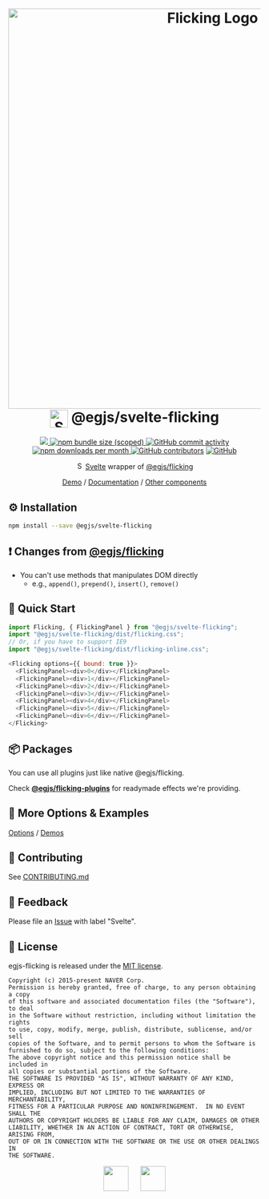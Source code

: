 <h1 align=center>
  <img width="800" alt="Flicking Logo" src="https://naver.github.io/egjs-flicking/images/flicking.svg"><br/>
  <img alt="Svelte" src="https://naver.github.io/egjs-flicking/img/icons/svelte.svg" width="36" valign="middle">
  @egjs/svelte-flicking
</h1>

<p align=center>
  <a href="https://www.npmjs.com/package/@egjs/svelte-flicking" target="_blank">
    <img src="https://img.shields.io/npm/v/@egjs/svelte-flicking.svg?style=flat-square&color=42b883&label=version&logo=NPM">
  </a>
  <a href="https://www.npmjs.com/package/@egjs/svelte-flicking" target="_blank">
    <img alt="npm bundle size (scoped)" src="https://img.shields.io/bundlephobia/minzip/@egjs/svelte-flicking.svg?style=flat-square&label=%F0%9F%92%BE%20gzipped&color=007acc">
  </a>
  <a href="https://github.com/naver/egjs-flicking/graphs/commit-activity">
    <img alt="GitHub commit activity" src="https://img.shields.io/github/commit-activity/m/naver/egjs-flicking.svg?style=flat-square&label=%E2%AC%86%20commits&color=08CE5D">
  </a>
  <a href="https://www.npmjs.com/package/@egjs/svelte-flicking" target="_blank">
    <img src="https://img.shields.io/npm/dm/@egjs/svelte-flicking.svg?style=flat-square&label=%E2%AC%87%20downloads&color=08CE5D" alt="npm downloads per month">
  </a>
  <a href="https://github.com/naver/egjs-flicking/graphs/contributors" target="_blank">
    <img alt="GitHub contributors" src="https://img.shields.io/github/contributors/naver/egjs-flicking.svg?label=%F0%9F%91%A5%20contributors&style=flat-square&color=08CE5D"></a>
  <a href="https://github.com/naver/egjs-flicking/blob/master/LICENSE" target="_blank">
    <img alt="GitHub" src="https://img.shields.io/github/license/naver/egjs-flicking.svg?style=flat-square&label=%F0%9F%93%9C%20license&color=08CE5D">
  </a>
</p>

<p align=center>
  <img width="15" src="https://naver.github.io/egjs-flicking/img/icons/svelte.svg" alt="Svelte" /> <a href="https://svelte.dev/">Svelte</a> wrapper of <a href="https://github.com/naver/egjs-flicking">@egjs/flicking</a>
</p>

<p align=center>
  <a href="https://naver.github.io/egjs-flicking/">Demo</a> / <a href="https://naver.github.io/egjs-flicking/docs/api/Flicking">Documentation</a> / <a href="https://naver.github.io/egjs/">Other components</a>
</p>

## ⚙️ Installation
```sh
npm install --save @egjs/svelte-flicking
```

## ❗ Changes from [@egjs/flicking](https://github.com/naver/egjs-flicking)
- You can't use methods that manipulates DOM directly
  - e.g., `append()`, `prepend()`, `insert()`, `remove()`

## 🏃 Quick Start
```js
import Flicking, { FlickingPanel } from "@egjs/svelte-flicking";
import "@egjs/svelte-flicking/dist/flicking.css";
// Or, if you have to support IE9
import "@egjs/svelte-flicking/dist/flicking-inline.css";

<Flicking options={{ bound: true }}>
  <FlickingPanel><div>0</div></FlickingPanel>
  <FlickingPanel><div>1</div></FlickingPanel>
  <FlickingPanel><div>2</div></FlickingPanel>
  <FlickingPanel><div>3</div></FlickingPanel>
  <FlickingPanel><div>4</div></FlickingPanel>
  <FlickingPanel><div>5</div></FlickingPanel>
  <FlickingPanel><div>6</div></FlickingPanel>
</Flicking>
```

## 📦 Packages
You can use all plugins just like native @egjs/flicking.

Check [**@egjs/flicking-plugins**](https://github.com/naver/egjs-flicking-plugins) for readymade effects we're providing.

## 📖 More Options & Examples
[Options](https://naver.github.io/egjs-flicking/Options) / [Demos](https://naver.github.io/egjs-flicking/Demos)

## 🙌 Contributing
See [CONTRIBUTING.md](https://github.com/naver/egjs-flicking/blob/master/CONTRIBUTING.md)

## 📝 Feedback
Please file an [Issue](https://github.com/naver/egjs-flicking/issues) with label "Svelte".

## 📜 License
egjs-flicking is released under the [MIT license](http://naver.github.io/egjs/license.txt).

```
Copyright (c) 2015-present NAVER Corp.
Permission is hereby granted, free of charge, to any person obtaining a copy
of this software and associated documentation files (the "Software"), to deal
in the Software without restriction, including without limitation the rights
to use, copy, modify, merge, publish, distribute, sublicense, and/or sell
copies of the Software, and to permit persons to whom the Software is
furnished to do so, subject to the following conditions:
The above copyright notice and this permission notice shall be included in
all copies or substantial portions of the Software.
THE SOFTWARE IS PROVIDED "AS IS", WITHOUT WARRANTY OF ANY KIND, EXPRESS OR
IMPLIED, INCLUDING BUT NOT LIMITED TO THE WARRANTIES OF MERCHANTABILITY,
FITNESS FOR A PARTICULAR PURPOSE AND NONINFRINGEMENT.  IN NO EVENT SHALL THE
AUTHORS OR COPYRIGHT HOLDERS BE LIABLE FOR ANY CLAIM, DAMAGES OR OTHER
LIABILITY, WHETHER IN AN ACTION OF CONTRACT, TORT OR OTHERWISE, ARISING FROM,
OUT OF OR IN CONNECTION WITH THE SOFTWARE OR THE USE OR OTHER DEALINGS IN
THE SOFTWARE.
```

<p align=center>
  <a href="https://naver.github.io/egjs/"><img height="50" src="https://naver.github.io/egjs/img/logotype1_black.svg" ></a>&nbsp;&nbsp;&nbsp;&nbsp;&nbsp;&nbsp;<a href="https://github.com/naver"><img height="50" src="https://naver.github.io/OpenSourceGuide/book/assets/naver_logo.png" /></a>
</p>
